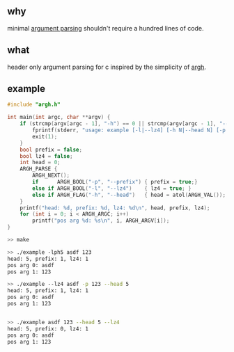 ## why

minimal [argument parsing](./example.c) shouldn't require a hundred lines of code.

## what

header only argument parsing for c inspired by the simplicity of [argh](https://pythonhosted.org/argh/).

## example

```c
#include "argh.h"

int main(int argc, char **argv) {
    if (strcmp(argv[argc - 1], "-h") == 0 || strcmp(argv[argc - 1], "--help") == 0) {
        fprintf(stderr, "usage: example [-l|--lz4] [-h N|--head N] [-p|--prefix] POS1 ... POSN\n");
        exit(1);
    }
    bool prefix = false;
    bool lz4 = false;
    int head = 0;
    ARGH_PARSE {
        ARGH_NEXT();
        if      ARGH_BOOL("-p", "--prefix") { prefix = true;}
        else if ARGH_BOOL("-l", "--lz4")    { lz4 = true; }
        else if ARGH_FLAG("-h", "--head")   { head = atol(ARGH_VAL()); }
    }
    printf("head: %d, prefix: %d, lz4: %d\n", head, prefix, lz4);
    for (int i = 0; i < ARGH_ARGC; i++)
        printf("pos arg %d: %s\n", i, ARGH_ARGV[i]);
}
```

```bash
>> make

>> ./example -lph5 asdf 123
head: 5, prefix: 1, lz4: 1
pos arg 0: asdf
pos arg 1: 123

>> ./example --lz4 asdf -p 123 --head 5
head: 5, prefix: 1, lz4: 1
pos arg 0: asdf
pos arg 1: 123


>> ./example asdf 123 --head 5 --lz4
head: 5, prefix: 0, lz4: 1
pos arg 0: asdf
pos arg 1: 123
```
